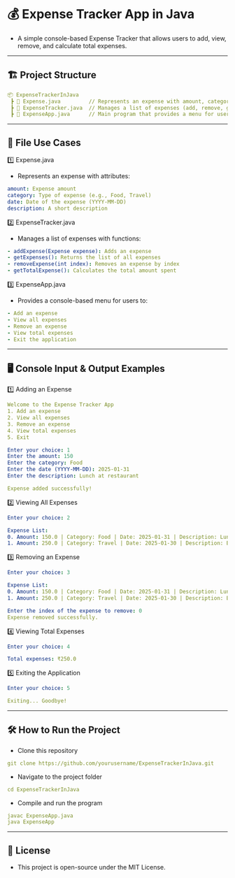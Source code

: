 # 💰 Expense Tracker App in Java
- A simple console-based Expense Tracker that allows users to add, view, remove, and calculate total expenses.
---
## 🏗 Project Structure
```yaml
📦 ExpenseTrackerInJava  
 ┣ 📜 Expense.java         // Represents an expense with amount, category, date, and description  
 ┣ 📜 ExpenseTracker.java  // Manages a list of expenses (add, remove, get total expenses)  
 ┣ 📜 ExpenseApp.java      // Main program that provides a menu for user interaction
```
---
## 🔹 File Use Cases
1️⃣ Expense.java
- Represents an expense with attributes:
```yaml
amount: Expense amount
category: Type of expense (e.g., Food, Travel)
date: Date of the expense (YYYY-MM-DD)
description: A short description
```

2️⃣ ExpenseTracker.java
- Manages a list of expenses with functions:
```yaml
- addExpense(Expense expense): Adds an expense
- getExpenses(): Returns the list of all expenses
- removeExpense(int index): Removes an expense by index
- getTotalExpense(): Calculates the total amount spent
```

3️⃣ ExpenseApp.java
- Provides a console-based menu for users to:
```yaml
- Add an expense
- View all expenses
- Remove an expense
- View total expenses
- Exit the application
```
---
## 🖥 Console Input & Output Examples
1️⃣ Adding an Expense
```yaml
Welcome to the Expense Tracker App
1. Add an expense
2. View all expenses
3. Remove an expense
4. View total expenses
5. Exit

Enter your choice: 1
Enter the amount: 150
Enter the category: Food
Enter the date (YYYY-MM-DD): 2025-01-31
Enter the description: Lunch at restaurant

Expense added successfully!
```

2️⃣ Viewing All Expenses
```yaml
Enter your choice: 2

Expense List:
0. Amount: 150.0 | Category: Food | Date: 2025-01-31 | Description: Lunch at restaurant
1. Amount: 250.0 | Category: Travel | Date: 2025-01-30 | Description: Bus ticket
```

3️⃣ Removing an Expense

```yaml
Enter your choice: 3

Expense List:
0. Amount: 150.0 | Category: Food | Date: 2025-01-31 | Description: Lunch at restaurant
1. Amount: 250.0 | Category: Travel | Date: 2025-01-30 | Description: Bus ticket
```
```yaml
Enter the index of the expense to remove: 0
Expense removed successfully.
```

4️⃣ Viewing Total Expenses
```yaml
Enter your choice: 4

Total expenses: ₹250.0
```

5️⃣ Exiting the Application
```yaml
Enter your choice: 5

Exiting... Goodbye!
```
---
## 🛠 How to Run the Project
- Clone this repository
```yaml
git clone https://github.com/yourusername/ExpenseTrackerInJava.git
```
- Navigate to the project folder
```yaml
cd ExpenseTrackerInJava
```
- Compile and run the program
```yaml
javac ExpenseApp.java  
java ExpenseApp  
```
---
## 📝 License
- This project is open-source under the MIT License.
